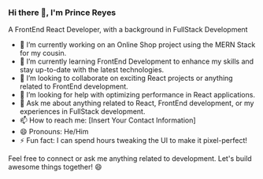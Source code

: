 ### Hi there 👋, I'm Prince Reyes
A FrontEnd React Developer, with a background in FullStack Development


- 🔭 I’m currently working on an Online Shop project using the MERN Stack for my cousin.
- 🌱 I’m currently learning FrontEnd Development to enhance my skills and stay up-to-date with the latest technologies.
- 👯 I’m looking to collaborate on exciting React projects or anything related to FrontEnd development.
- 🤔 I’m looking for help with optimizing performance in React applications.
- 💬 Ask me about anything related to React, FrontEnd development, or my experiences in FullStack development.
- 📫 How to reach me: [Insert Your Contact Information]
- 😄 Pronouns: He/Him
- ⚡ Fun fact: I can spend hours tweaking the UI to make it pixel-perfect!


Feel free to connect or ask me anything related to development. Let's build awesome things together! 😄
